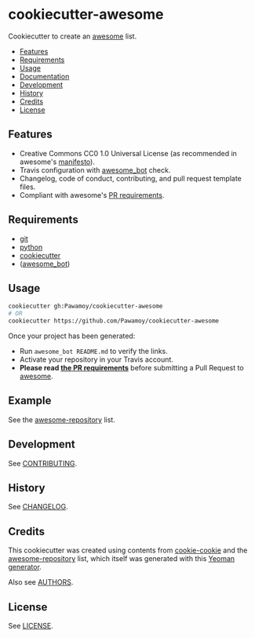 # cookiecutter-awesome
Cookiecutter to create an [awesome][awesome] list.

- [Features](#features)
- [Requirements](#requirements)
- [Usage](#usage)
- [Documentation](#documentation)
- [Development](#development)
- [History](#history)
- [Credits](#credits)
- [License](#license)

## Features
- Creative Commons CC0 1.0 Universal License (as recommended in awesome's
  [manifesto](https://github.com/sindresorhus/awesome/blob/master/awesome.md)).
- Travis configuration with [awesome_bot][awesome_bot] check.
- Changelog, code of conduct, contributing, and pull request template files.
- Compliant with awesome's [PR requirements][pr-requirements].

## Requirements
- [git](https://git-scm.com/downloads)
- [python](https://www.python.org/downloads/)
- [cookiecutter](https://github.com/audreyr/cookiecutter)
- ([awesome_bot][awesome_bot])

## Usage
```bash
cookiecutter gh:Pawamoy/cookiecutter-awesome
# OR
cookiecutter https://github.com/Pawamoy/cookiecutter-awesome
```

Once your project has been generated:
- Run `awesome_bot README.md` to verify the links.
- Activate your repository in your Travis account.
- **Please read [the PR requirements][pr-requirements]**
  before submitting a Pull Request to [awesome][awesome].

## Example
See the [awesome-repository](https://github.com/Pawamoy/awesome-repository) list.

## Development
See [CONTRIBUTING](CONTRIBUTING.md).

## History
See [CHANGELOG](CHANGELOG.md).

## Credits
This cookiecutter was created using contents from
[cookie-cookie](https://github.com/tuxredux/cookie-cookie) and the
[awesome-repository](https://github.com/Pawamoy/awesome-repository) list,
which itself was generated with this
[Yeoman generator](https://github.com/dar5hak/generator-awesome-list).

Also see [AUTHORS](AUTHORS.md).

## License
See [LICENSE](LICENSE).

[awesome]: https://github.com/sindresorhus/awesome
[awesome_bot]: https://github.com/dkhamsing/awesome_bot
[pr-requirements]: https://github.com/sindresorhus/awesome/blob/master/pull_request_template.md

